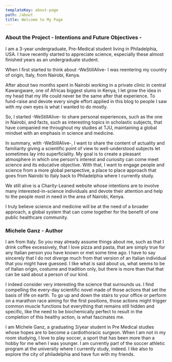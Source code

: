 ```yaml
---
templateKey: about-page
path: /about
title: Welcome to My Page
---
```

### About the Project - Intentions and Future Objectives -

I am a 3-year undergraduate, Pre-Medical student living in Philadelphia, USA. I have recently started to appreciate science, especially these almost finished years as an undergraduate student.  

When I first started to think about -WeStillAlive- I was reentering my country of origin, Italy, from Nairobi, Kenya.

After about two months spent in Nairobi working in a private clinic in central Kawangware, one of Africas biggest slums in Kenya, I let grow the idea in my head that my life could never be the same after that experience. To fund-raise and devote every single effort applied in this blog to people I saw with my own eyes is what I wanted to do mostly.

So, I started -WeStillAlive- to share personal experiences, such as the one in Nairobi, and facts, such as interesting topics in scholastic subjects, that have companied me throughout my studies at TJU, maintaining a global mindset with an emphasis in science and medicine.

In summary, with -WeStillAlive-, I want to share the content of actuality and familiarity giving a scientific point of view to well-understood subjects let sometimes lay into superficiality. My goal is to create a pleasant atmosphere in which one person's interest and curiosity can come meet science and its educative objective. With that, I want to engage people and science from a more global perspective, a place to place approach that goes from Nairobi to Italy back to Philadelphia where I currently study. 

We still alive is a Charity-Leaned website whose intentions are to involve many interested-in-science individuals and devote their attention and help to the people most in need in the area of Nairobi, Kenya.  

I truly believe science and medicine will be at the need of a broader approach, a global system that can come together for the benefit of one public healthcare community.

### Michele Ganz - Author

I am from Italy. So you may already assume things about me, such as that I drink coffee excessively, that I love pizza and pasta, that are simply true for any Italian person you have known or met some time ago. I have to say sincerely that I do not diverge much from that version of an Italian individual that you might have guessed. I like what is said about us, what seems to be of Italian origin, costume and tradition only, but there is more than that that can be said about a person of our kind. 

I indeed consider very interesting the science that surrounds us. I find compelling the every-day scientific novel made of those actions that set the basis of life on earth. To go up and down the stairs to your office or perform on a marathon race aiming for the first positions, those actions might trigger common muscle functions but everything that remains still hidden and specific, like the need to be biochemically perfect to result in the completion of this healthy action, is what fascinates me.

I am Michele Ganz, a graduating 3/year student in Pre Medical studies whose hopes are to become a cardiothoracic surgeon. When I am not in my room studying, I love to play soccer, a sport that has been more than a hobby for me when I was younger. I am currently part of the soccer athletic program at the university where I currently study, indeed. I like also to explore the city of philadelphia and have fun with my friends.